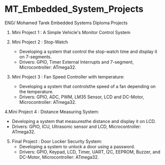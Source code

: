 # MT_Embedded_System_Projects

ENG/ Mohamed Tarek Embedded Systems Diploma Projects

1. Mini Project 1 : A Simple Vehicle's Monitor Control System

2. Mini Project 2 : Stop-Watch
   - Developing a system that control the stop-watch time and display it on 7-segments.
   - Drivers: GPIO, Timer External Interrupts and 7-segment, Microcontroller: ATmega32.

3. Mini Project 3 : Fan Speed Controller with temperature:
   - Developing a system that controlsthe speed of a fan depending on the temperature.
   - Drivers: GPIO, ADC, PWM, LM35 Sensor, LCD and DC-Motor, Microcontroller: ATmega32.

4.Mini Project 4 : Distance Measuring System:
  - Developing a system that measuresthe distance and display it on LCD.
  - Drivers: GPIO, ICU, Ultrasonic sensor and LCD, Microcontroller: ATmega32.

5. Final Project : Door Locker Security System:
   - Developing a system to unlock a door using a password.
   - Drivers: GPIO, Keypad, LCD, Timer, UART, I2C, EEPROM, Buzzer, and DC-Motor, Microcontroller: ATmega32.
